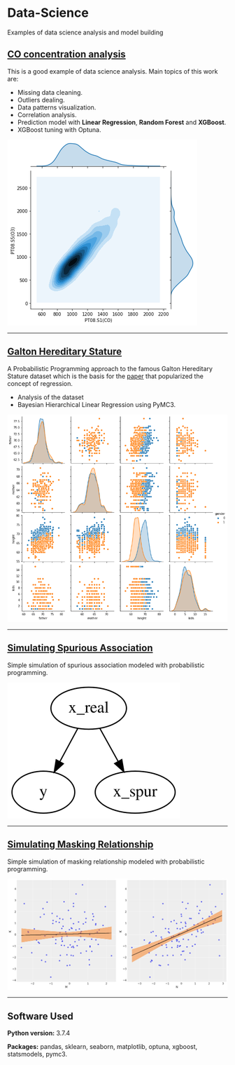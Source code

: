 # Data-Science
Examples of data science analysis and model building

## [CO concentration analysis](https://github.com/elisiojsj/Data-Science/blob/master/CO_concentration-analysis.ipynb)
This is a good example of data science analysis. Main topics of this work are: 
* Missing data cleaning.
* Outliers dealing.
* Data patterns visualization.
* Correlation analysis.
* Prediction model with **Linear Regression**, **Random Forest** and **XGBoost**.
* XGBoost tuning with Optuna.

 ![Correlation](https://github.com/elisiojsj/Data-Science/blob/master/images/CO_corr.png)

---

## [Galton Hereditary Stature](https://github.com/elisiojsj/Data-Science/blob/master/Galton_Hereditary_Stature-analysis.ipynb)
A Probabilistic Programming approach to the famous Galton Hereditary Stature dataset which is the basis for the [paper](http://galton.org/essays/1880-1889/galton-1886-jaigi-regression-stature.pdf) that popularized the concept of regression.
* Analysis of the dataset
* Bayesian Hierarchical Linear Regression using PyMC3.

![Galton](https://github.com/elisiojsj/Data-Science/blob/master/images/galton_height.png)

---

## [Simulating Spurious Association](https://github.com/elisiojsj/Data-Science/blob/master/Spurious_association_simulation.ipynb)
Simple simulation of spurious association modeled with probabilistic programming.

![Spurious](https://github.com/elisiojsj/Data-Science/blob/master/images/spur.svg)

---

## [Simulating Masking Relationship ](https://github.com/elisiojsj/Data-Science/blob/master/Masking_relationship_simulation.ipynb)
Simple simulation of masking relationship modeled with probabilistic programming.

![Masking](https://github.com/elisiojsj/Data-Science/blob/master/images/masking.png)


---

## Software Used
**Python version:** 3.7.4

**Packages:** pandas, sklearn, seaborn, matplotlib, optuna, xgboost, statsmodels, pymc3. 

